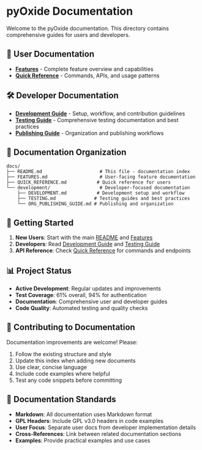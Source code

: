 # pyOxide Documentation

Welcome to the pyOxide documentation. This directory contains comprehensive guides for users and developers.

## 📖 User Documentation

- **[Features](FEATURES.md)** - Complete feature overview and capabilities
- **[Quick Reference](QUICK_REFERENCE.md)** - Commands, APIs, and usage patterns

## 🛠️ Developer Documentation

- **[Development Guide](development/DEVELOPMENT.md)** - Setup, workflow, and contribution guidelines
- **[Testing Guide](development/TESTING.md)** - Comprehensive testing documentation and best practices
- **[Publishing Guide](development/ORG_PUBLISHING_GUIDE.md)** - Organization and publishing workflows

## 📁 Documentation Organization

```
docs/
├── README.md                     # This file - documentation index
├── FEATURES.md                   # User-facing feature documentation
├── QUICK_REFERENCE.md           # Quick reference for users
└── development/                  # Developer-focused documentation
    ├── DEVELOPMENT.md           # Development setup and workflow
    ├── TESTING.md              # Testing guides and best practices
    └── ORG_PUBLISHING_GUIDE.md # Publishing and organization
```

## 🚀 Getting Started

1. **New Users**: Start with the main [README](../README.md) and [Features](FEATURES.md)
2. **Developers**: Read [Development Guide](development/DEVELOPMENT.md) and [Testing Guide](development/TESTING.md)
3. **API Reference**: Check [Quick Reference](QUICK_REFERENCE.md) for commands and endpoints

## 📊 Project Status

- **Active Development**: Regular updates and improvements
- **Test Coverage**: 61% overall, 94% for authentication
- **Documentation**: Comprehensive user and developer guides
- **Code Quality**: Automated testing and quality checks

## 🤝 Contributing to Documentation

Documentation improvements are welcome! Please:

1. Follow the existing structure and style
2. Update this index when adding new documents
3. Use clear, concise language
4. Include code examples where helpful
5. Test any code snippets before committing

## 📝 Documentation Standards

- **Markdown**: All documentation uses Markdown format
- **GPL Headers**: Include GPL v3.0 headers in code examples
- **User Focus**: Separate user docs from developer implementation details
- **Cross-References**: Link between related documentation sections
- **Examples**: Provide practical examples and use cases
